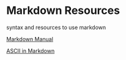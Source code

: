 # Markdown Resources
syntax and resources to use markdown

[Markdown Manual](MarkDownManual.md)

[ASCII in Markdown](ASCII.md)
